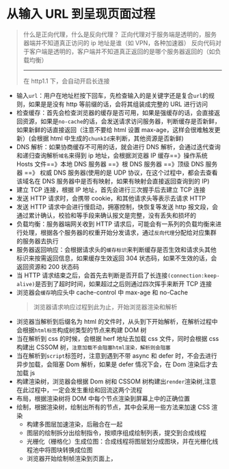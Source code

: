 # 从输入 URL 到呈现页面过程

> 什么是正向代理，什么是反向代理？
> 正向代理对于服务端是透明的，服务器端并不知道真正访问的 ip 地址是谁（如 VPN，各种加速器）
> 反向代码对于客户端是透明的，客户端并不知道真正返回的是哪个服务器返回的（如负载均衡）
>
> ---
>
> 在 http1.1 下，会自动开启长连接

- 输入`url`：用户在地址栏按下回车，先检查输入的是关键字还是复合`url`的规则，如果是是没有 http 等前缀的话，会将其组装成完整的 URL 进行访问
- 检查缓存：首先会检查浏览器的缓存是否可用，如果是强缓存的话，会直接返回资源，如果是`no-cache`的话，会发送请求访问服务器，判断缓存是否新鲜，如果新鲜的话直接返回（注意不要给 html 设置 max-age，这样会很难触发更新）(会根据 html 中生成的`chunkId`来判断，其他资源是否新鲜)
- DNS 解析：如果协商缓存不可用的话，就会进行 DNS 解析，会通过迭代查询和递归查询解析`域名`来得到 ip 地址，会根据浏览器 IP 缓存==》操作系统 Hosts 文件==》本地 DNS 服务器 ==》根 DNS 服务器 ==》顶级 DNS 服务器 ==》 权威 DNS 服务器(使用的是 UDP 协议，在这个过程中，都会去查看该域名在 DNS 服务器中是否有映射，如果有映射会直接返回查询到的 IP)
- 建立 TCP 连接，根据 IP 地址，首先会进行三次握手后去建立 TCP 连接
- 发送 HTTP 请求时，会携带 cookie，和其他请求头等表示去请求 HTTP
- 发送 HTTP 请求中会进行慢启动，拥塞控制，快恢复等发送 http 报文段，会通过累计确认，校验和等手段来确认报文是完整，没有丢失和损坏的
- 负载均衡：服务器端网关收到 HTTP 请求后，可能会有一系列的负载均衡来进行处理，根据各个服务器的权重开始分发请求，通过`反向代理`分配给对应集群的服务器去执行
- 服务器返回响应：会根据请求头的`缓存标识`来判断缓存是否生效和请求头其他标识来按需返回信息，如果缓存生效返回 304 状态码，如果不生效的话，会返回资源和 200 状态码
- 当 HTTP 请求结束之后，会首先去判断是否开启了长连接`(connection:keep-alive)`是否到了超时时间，如果超过之后则通过四次挥手来断开 TCP 连接
- 浏览器会`缓存`响应头中 cache-control 中 max-age 和 no-Cache
  > 浏览器请求响应过程到此为止，开始浏览器渲染和解析
- 浏览器当解析到后缀名为 html 的文件时，从头到下开始解析，在解析过程中会根据`html标签`构成树类型的节点来构建 DOM 树
- 当在解析到 css 的时候，会根据 herf 地址去加载 css 文件，同时会根据 css 构建出 CSSOM 树，`注意加载不会阻塞html渲染，解析则会阻塞`
- 当在解析到`script`标签时，注意到遇到不带 async 和 defer 时，不会去进行异步加载，会阻塞 Dom 解析，如果是 defer 情况下会，在 Dom 渲染后才去加载 js
- 构建渲染树，浏览器会根据 Dom 树和 CSSOM 树构建出`render`渲染树,注意在此过程中，一定会发生重绘和回流这两个流程
- 布局，根据渲染树将 DOM 中每个节点渲染到屏幕上中的正确位置
- 绘制，根据渲染树，绘制出所有的节点，其中会采用一些方法来加速 CSS 渲染
  - 构建多图层加速渲染，后融合在一起
  - 图层的绘制拆分出绘制指令，按顺序组成绘制列表，提交到合成线程
  - 光栅化（栅格化）生成位图：合成线程将图层划分成图块，并在光栅化线程池中将图块转换成位图
  - 浏览器开始绘制帧渲染到页面上，
